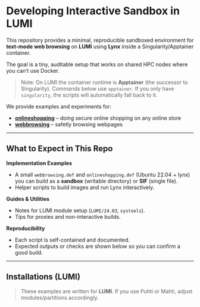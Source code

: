 # Developing Interactive Sandbox in LUMI


This repository provides a minimal, reproducible sandboxed environment for **text-mode web browsing** on **LUMI** using **Lynx** inside a Singularity/Apptainer container.

The goal is a tiny, auditable setup that works on shared HPC nodes where you can’t use Docker.

> Note: On LUMI the container runtime is **Apptainer** (the successor to Singularity).
> Commands below use `apptainer`. If you only have `singularity`, the scripts
> will automatically fall back to it.
>

We provide examples and experiments for:

- **[onlineshopping](https://github.com/CSCfi/Creating-Sandbox-in-LUMI/tree/main/onlineshopping)** – doing secure online shopping on any online store
- **[webbrowsing](https://github.com/CSCfi/Creating-Sandbox-in-LUMI/tree/main/webbrowsing)** – safetly browsing webpages

---

## What to Expect in This Repo

**Implementation Examples**
- A small `webbrowsing.def` and `onlineshopping.def` (Ubuntu 22.04 + lynx) you can build as a **sandbox** (writable directory) or **SIF** (single file).
- Helper scripts to build images and run Lynx interactively.


**Guides & Utilities**
- Notes for LUMI module setup (`LUMI/24.03`, `systools`).
- Tips for proxies and non-interactive builds.

**Reproducibility**
- Each script is self-contained and documented.
- Expected outputs or checks are shown below so you can confirm a good build.

---

## Installations (LUMI)

> These examples are written for **LUMI**. If you use Puhti or Mahti, adjust modules/partitions accordingly.

